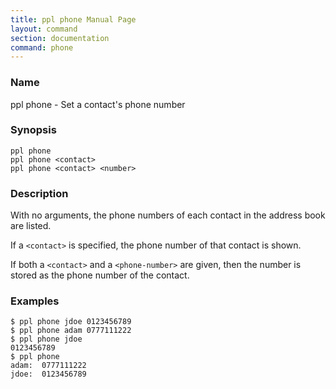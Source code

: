 ```yaml
---
title: ppl phone Manual Page
layout: command
section: documentation
command: phone
---
```


### Name

ppl phone - Set a contact's phone number

### Synopsis

    ppl phone
    ppl phone <contact>
    ppl phone <contact> <number>

### Description

With no arguments, the phone numbers of each contact in the address book are
listed.

If a `<contact>` is specified, the phone number of that contact is shown.

If both a `<contact>` and a `<phone-number>` are given, then the number is
stored as the phone number of the contact.

### Examples

    $ ppl phone jdoe 0123456789
    $ ppl phone adam 0777111222
    $ ppl phone jdoe
    0123456789
    $ ppl phone
    adam:  0777111222
    jdoe:  0123456789

